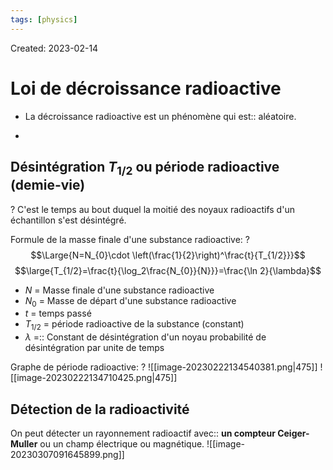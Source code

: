 ```yaml
---
tags: [physics] 
---
```

Created: 2023-02-14

# Loi de décroissance radioactive

- La décroissance radioactive est un phénomène qui est:: aléatoire.
<!--SR:!2023-03-23,19,250-->
- 


## Désintégration $T_{1/2}$ ou période radioactive (demie-vie)
?
C'est le temps au bout duquel la moitié des noyaux radioactifs d'un échantillon s'est désintégré.
<!--SR:!2023-03-17,14,230-->

Formule de la masse finale d'une substance radioactive:
?
$$\Large{N=N_{0}\cdot \left(\frac{1}{2}\right)^\frac{t}{T_{1/2}}}$$
$$\large{T_{1/2}=\frac{t}{\log_2\frac{N_{0}}{N}}}=\frac{\ln 2}{\lambda}$$
- $N$ = Masse finale d'une substance radioactive
- $N_0$ = Masse de départ d'une substance radioactive
- $t$ =  temps passé
- $T_{1/2}$ = période radioactive de la substance (constant)
- $\lambda$ =:: Constant de désintégration d'un noyau probabilité de désintégration par unite de temps 
<!--SR:!2023-03-29,23,250-->

Graphe de période radioactive:
?
![[image-20230222134540381.png|475]]
![[image-20230222134710425.png|475]]
<!--SR:!2023-03-25,20,250-->


## Détection de la radioactivité

On peut détecter un rayonnement radioactif avec:: **un compteur Ceiger-Muller** ou un champ électrique ou magnétique.  ![[image-20230307091645899.png]]
<!--SR:!2023-03-11,2,208-->


